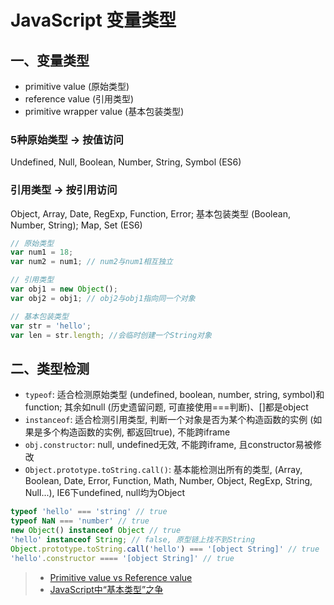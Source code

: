 # JavaScript 变量类型

## 一、变量类型
- primitive value (原始类型)
- reference value (引用类型)
 - primitive wrapper value (基本包装类型)

### 5种原始类型 -> 按值访问
Undefined, Null, Boolean, Number, String, Symbol (ES6)

### 引用类型 -> 按引用访问
Object, Array, Date, RegExp, Function, Error; 基本包装类型 (Boolean, Number, String); Map, Set (ES6)

```javascript
// 原始类型
var num1 = 18;
var num2 = num1; // num2与num1相互独立

// 引用类型
var obj1 = new Object();
var obj2 = obj1; // obj2与obj1指向同一个对象

// 基本包装类型
var str = 'hello';
var len = str.length; //会临时创建一个String对象
```

## 二、类型检测
- `typeof`: 适合检测原始类型 (undefined, boolean, number, string, symbol)和function; 其余如null (历史遗留问题, 可直接使用===判断)、[]都是object
- `instanceof`: 适合检测引用类型, 判断一个对象是否为某个构造函数的实例 (如果是多个构造函数的实例, 都返回true), 不能跨iframe
- `obj.constructor`: null, undefined无效, 不能跨iframe, 且constructor易被修改
- `Object.prototype.toString.call()`: 基本能检测出所有的类型, (Array, Boolean, Date, Error, Function, Math, Number, Object, RegExp, String, Null...), IE6下undefined, null均为Object

```javascript
typeof 'hello' === 'string' // true
typeof NaN === 'number' // true
new Object() instanceof Object // true
'hello' instanceof String; // false, 原型链上找不到String
Object.prototype.toString.call('hello') === '[object String]' // true
'hello'.constructor ==== '[object String]' // true
```

> - [Primitive value vs Reference value](https://stackoverflow.com/questions/13266616/primitive-value-vs-reference-value)
> - [JavaScript中“基本类型”之争](http://www.cnblogs.com/snandy/archive/2013/01/02/2841899.html)
